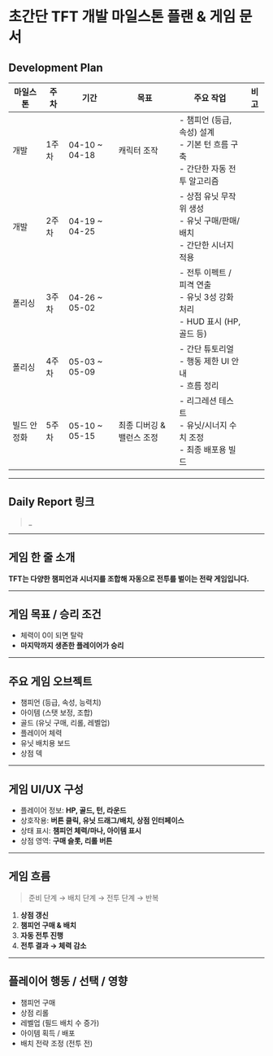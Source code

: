 
# 초간단 TFT 개발 마일스톤 플랜 & 게임 문서

## Development Plan

| 마일스톤 | 주차 | 기간 | 목표 | 주요 작업 | 비고 |
|----------|------|-------|-------|------------|------|
| 개발 | 1주차 | 04-10 ~ 04-18 | 캐릭터 조작 | - 챔피언 (등급, 속성) 설계<br>- 기본 턴 흐름 구축<br>- 간단한 자동 전투 알고리즘 |  |
| 개발 | 2주차 | 04-19 ~ 04-25 |  | - 상점 유닛 무작위 생성<br>- 유닛 구매/판매/배치<br>- 간단한 시너지 적용 |  |
| 폴리싱 | 3주차 | 04-26 ~ 05-02 |  | - 전투 이펙트 / 피격 연출<br>- 유닛 3성 강화 처리<br>- HUD 표시 (HP, 골드 등) |  |
| 폴리싱 | 4주차 | 05-03 ~ 05-09 |  | - 간단 튜토리얼<br>- 행동 제한 UI 안내<br>- 흐름 정리 |  |
| 빌드 안정화 | 5주차 | 05-10 ~ 05-15 | 최종 디버깅 & 밸런스 조정 | - 리그레션 테스트<br>- 유닛/시너지 수치 조정<br>- 최종 배포용 빌드 |  |

---

## Daily Report 링크

> _

---

## 게임 한 줄 소개

**TFT는 다양한 챔피언과 시너지를 조합해 자동으로 전투를 벌이는 전략 게임입니다.**

---

## 게임 목표 / 승리 조건

- 체력이 0이 되면 탈락
- **마지막까지 생존한 플레이어가 승리**

---

## 주요 게임 오브젝트

- 챔피언 (등급, 속성, 능력치)
- 아이템 (스탯 보정, 조합)
- 골드 (유닛 구매, 리롤, 레벨업)
- 플레이어 체력
- 유닛 배치용 보드
- 상점 덱

---

## 게임 UI/UX 구성

- 플레이어 정보: **HP, 골드, 턴, 라운드**
- 상호작용: **버튼 클릭, 유닛 드래그/배치, 상점 인터페이스**
- 상태 표시: **챔피언 체력/마나, 아이템 표시**
- 상점 영역: **구매 슬롯, 리롤 버튼**

---

## 게임 흐름

> 준비 단계 → 배치 단계 → 전투 단계 → 반복

1. **상점 갱신**  
2. **챔피언 구매 & 배치**
3. **자동 전투 진행**
4. **전투 결과 → 체력 감소**

---

## 플레이어 행동 / 선택 / 영향

- 챔피언 구매
- 상점 리롤
- 레벨업 (필드 배치 수 증가)
- 아이템 획득 / 배포
- 배치 전략 조정 (전투 전)


